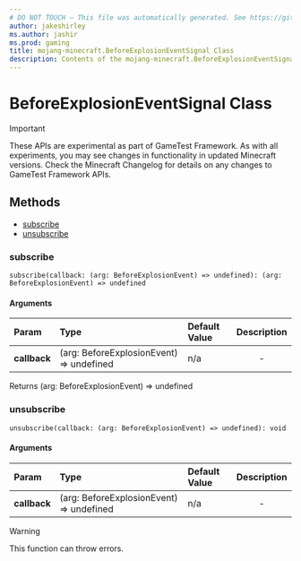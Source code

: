 ```yaml
---
# DO NOT TOUCH — This file was automatically generated. See https://github.com/Mojang/MinecraftScriptingApiDocsGenerator to modify descriptions, examples, etc.
author: jakeshirley
ms.author: jashir
ms.prod: gaming
title: mojang-minecraft.BeforeExplosionEventSignal Class
description: Contents of the mojang-minecraft.BeforeExplosionEventSignal class.
---
```

# BeforeExplosionEventSignal Class
>[!IMPORTANT]
>These APIs are experimental as part of GameTest Framework. As with all experiments, you may see changes in functionality in updated Minecraft versions. Check the Minecraft Changelog for details on any changes to GameTest Framework APIs.



## Methods
- [subscribe](#subscribe)
- [unsubscribe](#unsubscribe)
  
### **subscribe**
`
subscribe(callback: (arg: BeforeExplosionEvent) => undefined): (arg: BeforeExplosionEvent) => undefined
`

#### Arguments
| Param | Type | Default Value | Description |
| :--- | :--- | :--- | :---: |
| **callback** | (arg: BeforeExplosionEvent) => undefined | n/a | - |

Returns (arg: BeforeExplosionEvent) => undefined


### **unsubscribe**
`
unsubscribe(callback: (arg: BeforeExplosionEvent) => undefined): void
`

#### Arguments
| Param | Type | Default Value | Description |
| :--- | :--- | :--- | :---: |
| **callback** | (arg: BeforeExplosionEvent) => undefined | n/a | - |


> [!WARNING]
> This function can throw errors.


